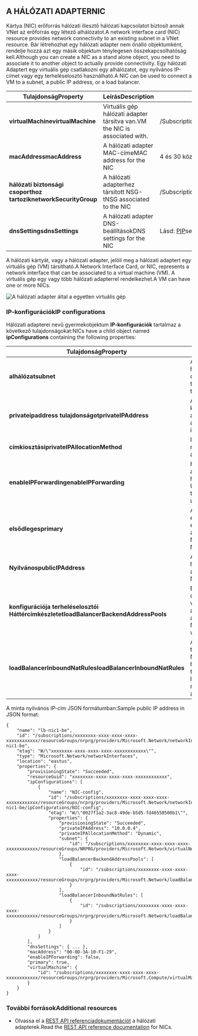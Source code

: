 ## <a name="nic"></a><span data-ttu-id="2109b-101">A HÁLÓZATI ADAPTER</span><span class="sxs-lookup"><span data-stu-id="2109b-101">NIC</span></span>
<span data-ttu-id="2109b-102">Kártya (NIC) erőforrás hálózati illesztő hálózati kapcsolatot biztosít annak VNet az erőforrás egy létező alhálózatot.</span><span class="sxs-lookup"><span data-stu-id="2109b-102">A network interface card (NIC) resource provides network connectivity to an existing subnet in a VNet resource.</span></span> <span data-ttu-id="2109b-103">Bár létrehozhat egy hálózati adapter nem önálló objektumként, rendelje hozzá azt egy másik objektum ténylegesen összekapcsolhatóság kell.</span><span class="sxs-lookup"><span data-stu-id="2109b-103">Although you can create a NIC as a stand alone object, you need to associate it to another object to actually provide connectivity.</span></span> <span data-ttu-id="2109b-104">Egy hálózati Adaptert egy virtuális gép csatlakozni egy alhálózatot, egy nyilvános IP-címet vagy egy terheléselosztó használható.</span><span class="sxs-lookup"><span data-stu-id="2109b-104">A NIC can be used to connect a VM to a subnet, a public IP address, or a load balancer.</span></span>  

| <span data-ttu-id="2109b-105">Tulajdonság</span><span class="sxs-lookup"><span data-stu-id="2109b-105">Property</span></span> | <span data-ttu-id="2109b-106">Leírás</span><span class="sxs-lookup"><span data-stu-id="2109b-106">Description</span></span> | <span data-ttu-id="2109b-107">Példaértékek</span><span class="sxs-lookup"><span data-stu-id="2109b-107">Sample values</span></span> |
| --- | --- | --- |
| <span data-ttu-id="2109b-108">**virtualMachine**</span><span class="sxs-lookup"><span data-stu-id="2109b-108">**virtualMachine**</span></span> |<span data-ttu-id="2109b-109">Virtuális gép hálózati adapter társítva van.</span><span class="sxs-lookup"><span data-stu-id="2109b-109">VM the NIC is associated with.</span></span> |<span data-ttu-id="2109b-110">/Subscriptions/{GUID}/../microsoft.COMPUTE/virtualMachines/vm1</span><span class="sxs-lookup"><span data-stu-id="2109b-110">/subscriptions/{guid}/../Microsoft.Compute/virtualMachines/vm1</span></span> |
| <span data-ttu-id="2109b-111">**macAddress**</span><span class="sxs-lookup"><span data-stu-id="2109b-111">**macAddress**</span></span> |<span data-ttu-id="2109b-112">A hálózati adapter MAC-címe</span><span class="sxs-lookup"><span data-stu-id="2109b-112">MAC address for the NIC</span></span> |<span data-ttu-id="2109b-113">4 és 30 közötti értéket</span><span class="sxs-lookup"><span data-stu-id="2109b-113">any value between 4 and 30</span></span> |
| <span data-ttu-id="2109b-114">**hálózati biztonsági csoporthoz tartozik**</span><span class="sxs-lookup"><span data-stu-id="2109b-114">**networkSecurityGroup**</span></span> |<span data-ttu-id="2109b-115">A hálózati adapterhez társított NSG-t</span><span class="sxs-lookup"><span data-stu-id="2109b-115">NSG associated to the NIC</span></span> |<span data-ttu-id="2109b-116">/Subscriptions/{GUID}/../microsoft.Network/networkSecurityGroups/myNSG1</span><span class="sxs-lookup"><span data-stu-id="2109b-116">/subscriptions/{guid}/../Microsoft.Network/networkSecurityGroups/myNSG1</span></span> |
| <span data-ttu-id="2109b-117">**dnsSettings**</span><span class="sxs-lookup"><span data-stu-id="2109b-117">**dnsSettings**</span></span> |<span data-ttu-id="2109b-118">A hálózati adapter DNS-beállítások</span><span class="sxs-lookup"><span data-stu-id="2109b-118">DNS settings for the NIC</span></span> |<span data-ttu-id="2109b-119">Lásd: [PIP](#Public-IP-address)</span><span class="sxs-lookup"><span data-stu-id="2109b-119">see [PIP](#Public-IP-address)</span></span> |

<span data-ttu-id="2109b-120">A hálózati kártyát, vagy a hálózati adapter, jelöli meg a hálózati adaptert egy virtuális gép (VM) társítható.</span><span class="sxs-lookup"><span data-stu-id="2109b-120">A Network Interface Card, or NIC, represents a network interface that can be associated to a virtual machine (VM).</span></span> <span data-ttu-id="2109b-121">A virtuális gép egy vagy több hálózati adapterrel rendelkezhet.</span><span class="sxs-lookup"><span data-stu-id="2109b-121">A VM can have one or more NICs.</span></span>

![A hálózati adapter által a egyetlen virtuális gép](./media/resource-groups-networking/Figure3.png)

### <a name="ip-configurations"></a><span data-ttu-id="2109b-123">IP-konfigurációk</span><span class="sxs-lookup"><span data-stu-id="2109b-123">IP configurations</span></span>
<span data-ttu-id="2109b-124">Hálózati adapterei nevű gyermekobjektum **IP-konfigurációk** tartalmaz a következő tulajdonságokat:</span><span class="sxs-lookup"><span data-stu-id="2109b-124">NICs have a child object named **ipConfigurations** containing the following properties:</span></span>

| <span data-ttu-id="2109b-125">Tulajdonság</span><span class="sxs-lookup"><span data-stu-id="2109b-125">Property</span></span> | <span data-ttu-id="2109b-126">Leírás</span><span class="sxs-lookup"><span data-stu-id="2109b-126">Description</span></span> | <span data-ttu-id="2109b-127">Példaértékek</span><span class="sxs-lookup"><span data-stu-id="2109b-127">Sample values</span></span> |
| --- | --- | --- |
| <span data-ttu-id="2109b-128">**alhálózat**</span><span class="sxs-lookup"><span data-stu-id="2109b-128">**subnet**</span></span> |<span data-ttu-id="2109b-129">Alhálózatot a hálózati adapter az onnected.</span><span class="sxs-lookup"><span data-stu-id="2109b-129">Subnet the NIC is onnected to.</span></span> |<span data-ttu-id="2109b-130">/Subscriptions/{GUID}/../microsoft.Network/virtualNetworks/myvnet1/Subnets/mysub1</span><span class="sxs-lookup"><span data-stu-id="2109b-130">/subscriptions/{guid}/../Microsoft.Network/virtualNetworks/myvnet1/subnets/mysub1</span></span> |
| <span data-ttu-id="2109b-131">**privateipaddress tulajdonságot**</span><span class="sxs-lookup"><span data-stu-id="2109b-131">**privateIPAddress**</span></span> |<span data-ttu-id="2109b-132">A hálózati kártyának az alhálózat IP-cím</span><span class="sxs-lookup"><span data-stu-id="2109b-132">IP address for the NIC in the subnet</span></span> |<span data-ttu-id="2109b-133">10.0.0.8</span><span class="sxs-lookup"><span data-stu-id="2109b-133">10.0.0.8</span></span> |
| <span data-ttu-id="2109b-134">**címkiosztási**</span><span class="sxs-lookup"><span data-stu-id="2109b-134">**privateIPAllocationMethod**</span></span> |<span data-ttu-id="2109b-135">IP-címkiosztási módszerét</span><span class="sxs-lookup"><span data-stu-id="2109b-135">IP allocation method</span></span> |<span data-ttu-id="2109b-136">Dinamikus vagy statikus</span><span class="sxs-lookup"><span data-stu-id="2109b-136">Dynamic or Static</span></span> |
| <span data-ttu-id="2109b-137">**enableIPForwarding**</span><span class="sxs-lookup"><span data-stu-id="2109b-137">**enableIPForwarding**</span></span> |<span data-ttu-id="2109b-138">Hogy a hálózati adapter is használható Útválasztás</span><span class="sxs-lookup"><span data-stu-id="2109b-138">Whether the NIC can be used for routing</span></span> |<span data-ttu-id="2109b-139">IGAZ vagy HAMIS eredményt ad</span><span class="sxs-lookup"><span data-stu-id="2109b-139">true or false</span></span> |
| <span data-ttu-id="2109b-140">**elsődleges**</span><span class="sxs-lookup"><span data-stu-id="2109b-140">**primary**</span></span> |<span data-ttu-id="2109b-141">A hálózati adapter-e a virtuális gép az elsődleges hálózati adapter</span><span class="sxs-lookup"><span data-stu-id="2109b-141">Whether the NIC is the primary NIC for the VM</span></span> |<span data-ttu-id="2109b-142">IGAZ vagy HAMIS eredményt ad</span><span class="sxs-lookup"><span data-stu-id="2109b-142">true or false</span></span> |
| <span data-ttu-id="2109b-143">**Nyilvános**</span><span class="sxs-lookup"><span data-stu-id="2109b-143">**publicIPAddress**</span></span> |<span data-ttu-id="2109b-144">A PIP társított hálózati adapter</span><span class="sxs-lookup"><span data-stu-id="2109b-144">PIP associated with the NIC</span></span> |<span data-ttu-id="2109b-145">Lásd: [DNS-beállítások](#DNS-settings)</span><span class="sxs-lookup"><span data-stu-id="2109b-145">see [DNS Settings](#DNS-settings)</span></span> |
| <span data-ttu-id="2109b-146">**konfigurációja terheléselosztói Háttércímkészletet**</span><span class="sxs-lookup"><span data-stu-id="2109b-146">**loadBalancerBackendAddressPools**</span></span> |<span data-ttu-id="2109b-147">Biztonsági end címkészlet társítva van a hálózati adapter</span><span class="sxs-lookup"><span data-stu-id="2109b-147">Back end address pools the NIC is associated with</span></span> | |
| <span data-ttu-id="2109b-148">**loadBalancerInboundNatRules**</span><span class="sxs-lookup"><span data-stu-id="2109b-148">**loadBalancerInboundNatRules**</span></span> |<span data-ttu-id="2109b-149">A bejövő terhelés terheléselosztó NAT-szabályok a hálózati adapter társítva</span><span class="sxs-lookup"><span data-stu-id="2109b-149">Inbound load balancer NAT rules the NIC is associated with</span></span> | |

<span data-ttu-id="2109b-150">A minta nyilvános IP-cím JSON formátumban:</span><span class="sxs-lookup"><span data-stu-id="2109b-150">Sample public IP address in JSON format:</span></span>

    {
        "name": "lb-nic1-be",
        "id": "/subscriptions/xxxxxxxx-xxxx-xxxx-xxxx-xxxxxxxxxxxx/resourceGroups/nrprg/providers/Microsoft.Network/networkInterfaces/lb-nic1-be",
        "etag": "W/\"xxxxxxxx-xxxx-xxxx-xxxx-xxxxxxxxxxxx\"",
        "type": "Microsoft.Network/networkInterfaces",
        "location": "eastus",
        "properties": {
            "provisioningState": "Succeeded",
            "resourceGuid": "xxxxxxxx-xxxx-xxxx-xxxx-xxxxxxxxxxxx",
            "ipConfigurations": [
                {
                    "name": "NIC-config",
                    "id": "/subscriptions/xxxxxxxx-xxxx-xxxx-xxxx-xxxxxxxxxxxx/resourceGroups/nrprg/providers/Microsoft.Network/networkInterfaces/lb-nic1-be/ipConfigurations/NIC-config",
                    "etag": "W/\"0027f1a2-3ac8-49de-b5d5-fd46550500b1\"",
                    "properties": {
                        "provisioningState": "Succeeded",
                        "privateIPAddress": "10.0.0.4",
                        "privateIPAllocationMethod": "Dynamic",
                        "subnet": {
                            "id": "/subscriptions/xxxxxxxx-xxxx-xxxx-xxxx-xxxxxxxxxxxx/resourceGroups/NRPRG/providers/Microsoft.Network/virtualNetworks/NRPVnet/subnets/NRPVnetSubnet"
                        },
                        "loadBalancerBackendAddressPools": [
                            {
                                "id": "/subscriptions/xxxxxxxx-xxxx-xxxx-xxxx-xxxxxxxxxxxx/resourceGroups/nrprg/providers/Microsoft.Network/loadBalancers/nrplb/backendAddressPools/NRPbackendpool"
                            }
                        ],
                        "loadBalancerInboundNatRules": [
                            {
                                "id": "/subscriptions/xxxxxxxx-xxxx-xxxx-xxxx-xxxxxxxxxxxx/resourceGroups/nrprg/providers/Microsoft.Network/loadBalancers/nrplb/inboundNatRules/rdp1"
                            }
                        ]
                    }
                }
            ],
            "dnsSettings": { ... },
            "macAddress": "00-0D-3A-10-F1-29",
            "enableIPForwarding": false,
            "primary": true,
            "virtualMachine": {
                "id": "/subscriptions/xxxxxxxx-xxxx-xxxx-xxxx-xxxxxxxxxxxx/resourceGroups/nrprg/providers/Microsoft.Compute/virtualMachines/web1"
            }
        }
    }

### <a name="additional-resources"></a><span data-ttu-id="2109b-151">További források</span><span class="sxs-lookup"><span data-stu-id="2109b-151">Additional resources</span></span>
* <span data-ttu-id="2109b-152">Olvassa el a [REST API referenciadokumentációt](https://msdn.microsoft.com/library/azure/mt163579.aspx) a hálózati adapterek.</span><span class="sxs-lookup"><span data-stu-id="2109b-152">Read the [REST API reference documentation](https://msdn.microsoft.com/library/azure/mt163579.aspx) for NICs.</span></span>


